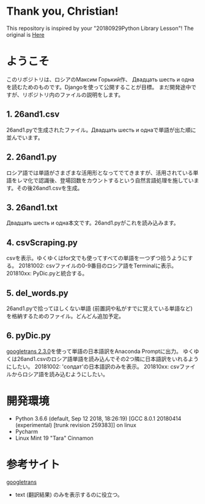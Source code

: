 # Thank you, Christian!
This repository is inspired by your "20180929Python Library Lesson"!
The original is [Here](https://github.com/Yukiya025/26and1)

# ようこそ
このリポジトリは、ロシアのМаксим Горький作、 Двадцать шесть и однаを読むためのものです。Djangoを使って公開することが目標。
まだ開発途中ですが、リポジトリ内のファイルの説明をします。

## 1. 26and1.csv
26and1.pyで生成されたファイル。Двадцать шесть и однаで単語が出た順に並んでいます。

## 2. 26and1.py
ロシア語では単語がさまざまな活用形となってでてきますが、活用されている単語をレマ化で認識後、登場回数をカウントするという自然言語処理を施しています。その後26and1.csvを生成。

## 3. 26and1.txt
Двадцать шесть и одна本文です。26and1.pyがこれを読み込みます。

## 4. csvScraping.py
csvを表示。ゆくゆくはfor文でも使ってすべての単語を一つずつ拾うようにする。
20181002: csvファイルの0-9番目のロシア語をTerminalに表示。
201810xx: PyDic.pyと統合する。

## 5. del_words.py
26and1.pyで拾ってほしくない単語 (前置詞や私がすでに覚えている単語など) を格納するためのファイル。どんどん追加予定。

## 6. pyDic.py
[googletrans 2.3.0](https://pypi.org/project/googletrans/)を使って単語の日本語訳をAnaconda Promptに出力。
ゆくゆくは26and1.csvのロシア語単語を読み込んでその2つ隣に日本語訳をいれるようにしたい。
20181002: 'солдат'の日本語訳のみを表示。
201810xx: csvファイルからロシア語を読み込むようにしたい。

# 開発環境
- Python 3.6.6 (default, Sep 12 2018, 18:26:19) [GCC 8.0.1 20180414 (experimental) [trunk revision 259383]] on linux
- Pycharm
- Linux Mint 19 "Tara" Cinnamon

# 参考サイト
[googletrans](https://py-googletrans.readthedocs.io/en/latest/)
- text (翻訳結果) のみを表示するのに役立つ。
